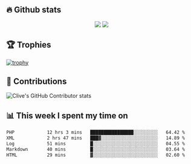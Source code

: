 ## &#128293; Github stats

<!-- GitHub Readme Streak Stats - https://github.com/DenverCoder1/github-readme-streak-stats -->
<p align="center">

<picture>
  <source 
    srcset="https://github-readme-stats.vercel.app/api?username=clivewalkden&count_private=true&show_icons=true&theme=darcula"
    media="(prefers-color-scheme: dark)"
  />
  <source
    srcset="https://github-readme-stats.vercel.app/api?username=clivewalkden&count_private=true&show_icons=true&theme=calm"
    media="(prefers-color-scheme: light), (prefers-color-scheme: no-preference)"
  />
  <img src="https://github-readme-stats.vercel.app/api?username=clivewalkden&count_private=true&show_icons=true&theme=darcula" />
</picture>

<a href="https://git.io/streak-stats" target="_blank">
  <img src="http://github-readme-streak-stats.herokuapp.com?user=clivewalkden&theme=darcula&date_format=j%20M%5B%20Y%5D" />
</a>

</p>

## &#127942; Trophies
[![trophy](https://github-profile-trophy.vercel.app/?username=clivewalkden&theme=onedark)](https://github.com/clivewalkden/github-profile-trophy)

## &#129309; Contributions
![Clive's GitHub Contributor stats](https://github-contributor-stats.vercel.app/api?username=clivewalkden)

## &#128202; This week I spent my time on
<!--START_SECTION:waka-->

```txt
PHP            12 hrs 3 mins   ████████████████░░░░░░░░░   64.42 %
XML            2 hrs 47 mins   ███▓░░░░░░░░░░░░░░░░░░░░░   14.89 %
Log            51 mins         █░░░░░░░░░░░░░░░░░░░░░░░░   04.55 %
Markdown       40 mins         █░░░░░░░░░░░░░░░░░░░░░░░░   03.64 %
HTML           29 mins         ▓░░░░░░░░░░░░░░░░░░░░░░░░   02.60 %
```

<!--END_SECTION:waka-->
